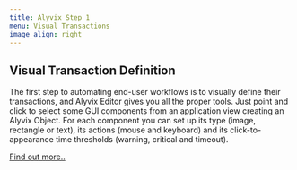 ```yaml
---
title: Alyvix Step 1
menu: Visual Transactions
image_align: right
---
```


## **Visual Transaction** Definition

The first step to automating end-user workflows is to visually define their transactions, and Alyvix Editor gives you all the proper tools. Just point and click to select some GUI components from an application view creating an Alyvix Object. For each component you can set up its type (image, rectangle or text), its actions (mouse and keyboard) and its click-to-appearance time thresholds (warning, critical and timeout).

[Find out more..](https://alyvix.com/doc/3/?classes=btn,btn-primary,btn-lg)
